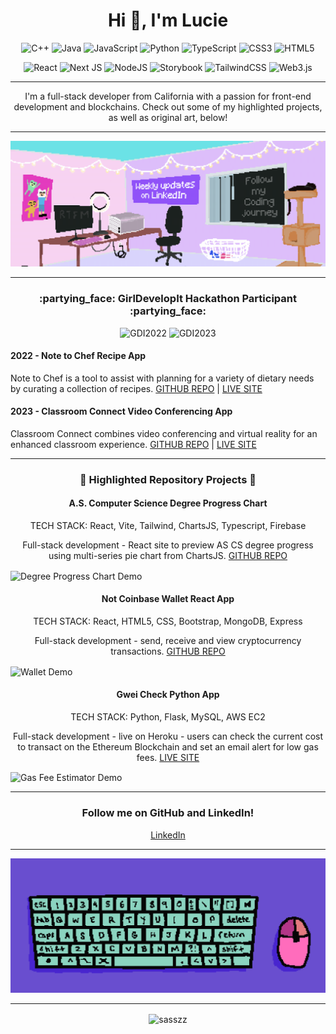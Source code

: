<h1 align="center">Hi 👋, I'm Lucie</h1>

<div align="center">
  
![C++](https://img.shields.io/badge/c++-%2300599C.svg?style=for-the-badge&logo=c%2B%2B&logoColor=white)
![Java](https://img.shields.io/badge/java-%23ED8B00.svg?style=for-the-badge&logo=openjdk&logoColor=white)
![JavaScript](https://img.shields.io/badge/javascript-%23323330.svg?style=for-the-badge&logo=javascript&logoColor=%23F7DF1E)
![Python](https://img.shields.io/badge/python-3670A0?style=for-the-badge&logo=python&logoColor=ffdd54)
![TypeScript](https://img.shields.io/badge/typescript-%23007ACC.svg?style=for-the-badge&logo=typescript&logoColor=white)
![CSS3](https://img.shields.io/badge/css3-%231572B6.svg?style=for-the-badge&logo=css3&logoColor=white)
![HTML5](https://img.shields.io/badge/html5-%23E34F26.svg?style=for-the-badge&logo=html5&logoColor=white)

![React](https://img.shields.io/badge/react-%2320232a.svg?style=for-the-badge&logo=react&logoColor=%2361DAFB)
![Next JS](https://img.shields.io/badge/Next-black?style=for-the-badge&logo=next.js&logoColor=white)
![NodeJS](https://img.shields.io/badge/node.js-6DA55F?style=for-the-badge&logo=node.js&logoColor=white)
![Storybook](https://img.shields.io/badge/-Storybook-FF4785?style=for-the-badge&logo=storybook&logoColor=white)
![TailwindCSS](https://img.shields.io/badge/tailwindcss-%2338B2AC.svg?style=for-the-badge&logo=tailwind-css&logoColor=white)
![Web3.js](https://img.shields.io/badge/web3.js-F16822?style=for-the-badge&logo=web3.js&logoColor=white)

</div>

<hr>

<p align="center"> I'm a full-stack developer from California with a passion for front-end development and blockchains. Check out some of my highlighted projects, as well as original art, below! </p>
<hr>

<img src="pixel-art-room-gif.gif" alt="Pixel Art Room">  

<hr>

<h3 align="center">:partying_face: GirlDevelopIt Hackathon Participant :partying_face:</h3>
<div align="center">
  <img src="https://github.com/sasszz/sasszz/assets/95937955/286ec957-e8c8-4088-91f8-46af0454519e" width="100" height="100" alt="GDI2022">
  <img src="https://github.com/sasszz/sasszz/assets/95937955/87cf1fc4-d673-4f8c-be9c-a08e50a9aabf" width="100" height="100" alt="GDI2023">
</div>

<h4>2022 - Note to Chef Recipe App</h4>
<p>Note to Chef is a tool to assist with planning for a variety of dietary needs by curating a collection of recipes.
<a href="https://github.com/tinalr/recipebox-gdihackathon2022" target="_blank" rel="noopener noreferrer">GITHUB REPO</a>
<span> | </span>
<a href="https://www.notetochef-gdihackathon22.com/" target="_blank" rel="noopener noreferrer">LIVE SITE</a></p>

<h4>2023 - Classroom Connect Video Conferencing App</h4>
<p>Classroom Connect combines video conferencing and virtual reality for an enhanced classroom experience.
<a href="https://github.com/sasszz/classroom-connect-mern" target="_blank" rel="noopener noreferrer">GITHUB REPO</a>
<span> | </span>
<a href="https://github.com/sasszz/classroom-connect-mern" target="_blank" rel="noopener noreferrer">LIVE SITE</a></p>

<hr>

<h3 align="center">🌱 Highlighted Repository Projects 🌱</h3>

<h4 align="center">A.S. Computer Science Degree Progress Chart </h4> 
  <p align="center">TECH STACK: React, Vite, Tailwind, ChartsJS, Typescript, Firebase </p>
  <p align="center">Full-stack development - React site to preview AS CS degree progress using multi-series pie chart from ChartsJS. 
  <a href="https://github.com/sasszz/degree-progress" target="_blank" rel="noopener noreferrer">GITHUB REPO</a></p>
  <img align="center" src="dpc-demo.gif" alt="Degree Progress Chart Demo"
 
<hr>

<h4 align="center">Not Coinbase Wallet React App</h4> 
  <p align="center">TECH STACK: React, HTML5, CSS, Bootstrap, MongoDB, Express </p>
  <p align="center">Full-stack development - send, receive and view cryptocurrency transactions. 
  <a href="https://github.com/sasszz/self-custody-wallet-react-app" target="_blank" rel="noopener noreferrer">GITHUB REPO</a></p>
  <img align="center" src="ncb-demo.gif" alt="Wallet Demo"
 
<hr>
 
<h4 align="center">Gwei Check Python App</h4> 
<p align="center">TECH STACK: Python, Flask, MySQL, AWS EC2 </p>
<p align="center">Full-stack development - live on Heroku - users can check the current cost to transact on the Ethereum Blockchain and set an email alert for low gas fees. 
<a href="https://www.gweicheck.app" target="_blank" rel="noopener noreferrer">LIVE SITE</a></p>
<img align="center" src="demo.gif" alt="Gas Fee Estimator Demo"
 <hr>
  
<hr>

<h3 align="center">Follow me on GitHub and LinkedIn!</h3>
<p align="center"><a href="https://www.linkedin.com/in/lucie-c-sasszz" target="_blank" rel="noreferrer">LinkedIn</a></h3>
<hr>


<img src="pixel-art-keyboard.gif" alt="Pixel Art Keyboard Gif">

<hr>

<p align="center"> 

<p align="center"><img align="center" src="https://github-readme-streak-stats.herokuapp.com/?user=sasszz&" alt="sasszz" /></p>
